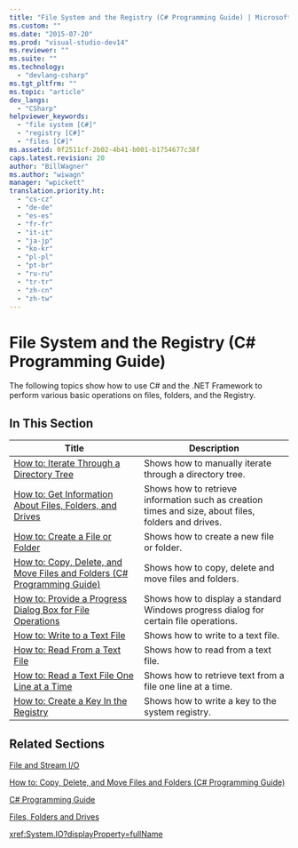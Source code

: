 ```yaml
---
title: "File System and the Registry (C# Programming Guide) | Microsoft Docs"
ms.custom: ""
ms.date: "2015-07-20"
ms.prod: "visual-studio-dev14"
ms.reviewer: ""
ms.suite: ""
ms.technology: 
  - "devlang-csharp"
ms.tgt_pltfrm: ""
ms.topic: "article"
dev_langs: 
  - "CSharp"
helpviewer_keywords: 
  - "file system [C#]"
  - "registry [C#]"
  - "files [C#]"
ms.assetid: 0f2511cf-2b02-4b41-b001-b1754677c38f
caps.latest.revision: 20
author: "BillWagner"
ms.author: "wiwagn"
manager: "wpickett"
translation.priority.ht: 
  - "cs-cz"
  - "de-de"
  - "es-es"
  - "fr-fr"
  - "it-it"
  - "ja-jp"
  - "ko-kr"
  - "pl-pl"
  - "pt-br"
  - "ru-ru"
  - "tr-tr"
  - "zh-cn"
  - "zh-tw"
---
```

# File System and the Registry (C# Programming Guide)
The following topics show how to use C# and the .NET Framework to perform various basic operations on files, folders, and the Registry.  
  
## In This Section  
  
|**Title**|**Description**|  
|---------------|---------------------|  
|[How to: Iterate Through a Directory Tree](../../../csharp/programming-guide/file-system/how-to-iterate-through-a-directory-tree.md)|Shows how to manually iterate through a directory tree.|  
|[How to: Get Information About Files, Folders, and Drives](../../../csharp/programming-guide/file-system/how-to-get-information-about-files-folders-and-drives.md)|Shows how to retrieve information such as creation times and size, about files, folders and drives.|  
|[How to: Create a File or Folder](../../../csharp/programming-guide/file-system/how-to-create-a-file-or-folder.md)|Shows how to create a new file or folder.|  
|[How to: Copy, Delete, and Move Files and Folders (C# Programming Guide)](../../../csharp/programming-guide/file-system/how-to-copy-delete-and-move-files-and-folders.md)|Shows how to copy, delete and move files and folders.|  
|[How to: Provide a Progress Dialog Box for File Operations](../../../csharp/programming-guide/file-system/how-to-provide-a-progress-dialog-box-for-file-operations.md)|Shows how to display a standard Windows progress dialog for certain file operations.|  
|[How to: Write to a Text File](../../../csharp/programming-guide/file-system/how-to-write-to-a-text-file.md)|Shows how to write to a text file.|  
|[How to: Read From a Text File](../../../csharp/programming-guide/file-system/how-to-read-from-a-text-file.md)|Shows how to read from a text file.|  
|[How to: Read a Text File One Line at a Time](../../../csharp/programming-guide/file-system/how-to-read-a-text-file-one-line-at-a-time.md)|Shows how to retrieve text from a file one line at a time.|  
|[How to: Create a Key In the Registry](../../../csharp/programming-guide/file-system/how-to-create-a-key-in-the-registry.md)|Shows how to write a key to the system registry.|  
  
## Related Sections  
 [File and Stream I/O](https://msdn.microsoft.com/library/k3352a4t)  
  
 [How to: Copy, Delete, and Move Files and Folders (C# Programming Guide)](../../../csharp/programming-guide/file-system/how-to-copy-delete-and-move-files-and-folders.md)  
  
 [C# Programming Guide](../../../csharp/programming-guide/index.md)  
  
 [Files, Folders and Drives](../../../csharp/programming-guide/file-system/file-system-and-the-registry.md)  
  
 <xref:System.IO?displayProperty=fullName>